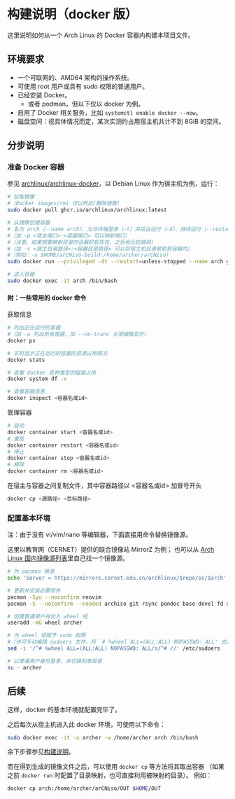 # 构建说明（docker 版）
这里说明如何从一个 Arch Linux 的 Docker 容器内构建本项目文件。

## 环境要求

- 一个可联网的、AMD64 架构的操作系统。
- 可使用 root 用户或具有 sudo 权限的普通用户。
- 已经安装 Docker。
  - 或者 podman，但以下仅以 docker 为例。
- 启用了 Docker 相关服务，比如 `systemctl enable docker --now`。
- 磁盘空间：视具体情况而定，某次实测约占用宿主机共计不到 8GiB 的空间。

## 分步说明

### 准备 Docker 容器
参见 [archlinux/archlinux-docker](https://github.com/archlinux/archlinux-docker)，以 Debian Linux 作为宿主机为例，运行：
```bash
# 拉取镜像
#（docker images/rmi 可以列出/删除镜像）
sudo docker pull ghcr.io/archlinux/archlinux:latest

# 从镜像创建容器
# 名为 arch（--name arch）、允许终端登录（-t）并后台运行（-d）、持续运行（--restart=unless-stopped）、允许 mount（--privileged）
#（加 -p <宿主端口>:<容器端口> 可以映射端口）
#（注意，如果想要映射目录的话最好趁现在，之后会比较麻烦）
#（加 -v <宿主目录路径>:<容器目录路径> 可以将宿主机目录映射到容器内）
#（例如：-v $HOME/arCNiso-build:/home/archer/arCNiso）
sudo docker run --privileged -dt --restart=unless-stopped --name arch ghcr.io/archlinux/archlinux:latest

# 进入容器
sudo docker exec -it arch /bin/bash
```

#### 附：一些常用的 docker 命令
获取信息
```bash
# 列出正在运行的容器
#（加 -a 列出所有容器，加 --no-trunc 关闭缩略显示）
docker ps

# 实时显示正在运行的容器的资源占用情况
docker stats

# 查看 docker 各种类型的磁盘占用
docker system df -v

# 查看容器信息
docker inspect <容器名或id>
```
管理容器
```bash
# 启动
docker container start <容器名或id>
# 重启
docker container restart <容器名或id>
# 停止
docker container stop <容器名或id>
# 移除
docker container rm <容器名或id>
```
在宿主与容器之间复制文件，其中容器路径以 <容器名或id> 加冒号开头
```bash
docker cp <源路径> <目标路径>
```

### 配置基本环境

注：由于没有 vi/vim/nano 等编辑器，下面直接用命令替换镜像源。

这里以教育网（CERNET）提供的联合镜像站 MirrorZ 为例；
也可以从 [Arch Linux 国内镜像源列表](https://archlinux.org/mirrorlist/?country=CN&protocol=https&ip_version=4&use_mirror_status=on)里自己找一个镜像源。
```bash
# 为 pacman 换源
echo 'Server = https://mirrors.cernet.edu.cn/archlinux/$repo/os/$arch' >/etc/pacman.d/mirrorlist

# 更新并安装必要软件
pacman -Syu --noconfirm neovim
pacman -S --noconfirm --needed archiso git rsync pandoc base-devel fd asp cmake less sudo

# 创建普通用户并加入 wheel 组
useradd -mG wheel archer

# 为 wheel 组赋予 sudo 权限
#（也可手动编辑 sudoers 文件，将 `# %wheel ALL=(ALL:ALL) NOPASSWD: ALL' 去掉注释）
sed -i '/^# %wheel ALL=(ALL:ALL) NOPASSWD: ALL/s/^# //' /etc/sudoers

# 以普通用户身份登录，并切换到家目录
su - archer 
```

## 后续
这样，docker 的基本环境就配置完毕了。

之后每次从宿主机进入此 docker 环境，可使用以下命令：
```bash
sudo docker exec -it -u archer -w /home/archer arch /bin/bash
```
余下步骤参见[构建说明](./BUILD.md)。

而在得到生成的镜像文件之后，可以使用 `docker cp` 等方法将其取出容器
（如果之前 `docker run` 时配置了目录映射，也可直接利用被映射的目录）。
例如：
```bash
docker cp arch:/home/archer/arCNiso/OUT $HOME/OUT
```
